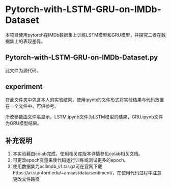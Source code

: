 # Pytorch-with-LSTM-GRU-on-IMDb-Dataset
本项目使用pytorch在IMDb数据集上训练LSTM模型和GRU模型，并探究二者在数据集上的表现差异。
## Pytorch-with-LSTM-GRU-on-IMDb-Dataset.py
此文件为源代码。
## experiment
在此文件夹中包含本人的实验结果，使用ipynb的文件形式将实验结果与代码放置在一个文件中，可供参考。

所改参数由文件名显示，LSTM.ipynb文件为LSTM模型的结果，GRU.ipynb文件为GRU模型结果。

## 补充说明
1. 本实验藉由colab完成，使用相关库版本详情参见colab相关文档。
2. 可更改epoch变量来使代码运行训练或测试更多的epoch。
3. 使用数据集为aclImdb_v1.tar.gz可在官网下载https://ai.stanford.edu/~amaas/data/sentiment/，在使用代码过程中注意更改文件路径
